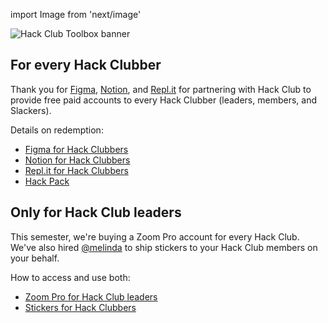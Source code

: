 import Image from 'next/image'

<Image src="/banner.png" width={2000} height={650} alt="Hack Club Toolbox banner" />

## For every Hack Clubber

Thank you for [Figma](https://www.figma.com/), [Notion](https://www.notion.so/), and [Repl.it](http://repl.it) for partnering with Hack Club to provide free paid accounts to every Hack Clubber (leaders, members, and Slackers).

Details on redemption:

- [Figma for Hack Clubbers](/figma)
- [Notion for Hack Clubbers](/notion)
- [Repl.it for Hack Clubbers](/replit)
- [Hack Pack](/hack_pack)

## Only for Hack Club leaders

This semester, we're buying a Zoom Pro account for every Hack Club. We've also hired [@melinda](https://hackclub.slack.com/team/U018B5U27CH) to ship stickers to your Hack Club members on your behalf.

How to access and use both:

- [Zoom Pro for Hack Club leaders](/zoom_pro)
- [Stickers for Hack Clubbers](/stickers)
